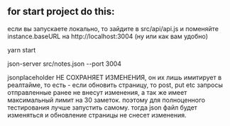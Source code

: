 ## for start project do this:

если вы запускаете локально, то зайдите в src/api/api.js и поменяйте instance.baseURL на http://localhost:3004 (ну или как вам удобно)

yarn start

json-server src/notes.json --port 3004

jsonplaceholder НЕ СОХРАНЯЕТ ИЗМЕНЕНИЯ, он их лишь имитирует в реалтайме, то есть - если обновить страницу, то post, put etc запросы отправленные ранее не внесут изменения, а так же имеет максимальный лимит на 30 заметок. поэтому для полноценного тестирования лучше запустить самому. тогда json файл будет изменяться и обновление страницы не снесет изменения.


